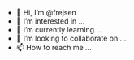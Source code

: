 - 👋 Hi, I’m @frejsen
- 👀 I’m interested in ...
- 🌱 I’m currently learning ...
- 💞️ I’m looking to collaborate on ...
- 📫 How to reach me ...

<!---
frejsen/frejsen is a ✨ special ✨ repository because its `README.md` (this file) appears on your GitHub profile.
You can click the Preview link to take a look at your changes.
--->
